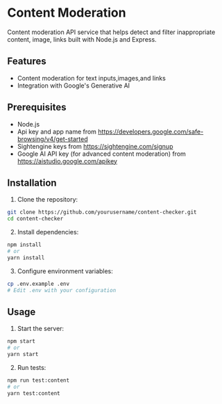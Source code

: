 # Content Moderation

Content moderation API service that helps detect and filter inappropriate content, image, links built with Node.js and Express.

## Features

- Content moderation for text inputs,images,and links
- Integration with Google's Generative AI

## Prerequisites

- Node.js 
- Api key and app name from https://developers.google.com/safe-browsing/v4/get-started
- Sightengine keys from https://sightengine.com/signup
- Google AI API key (for advanced content moderation) from https://aistudio.google.com/apikey


## Installation

1. Clone the repository:

```bash
git clone https://github.com/yourusername/content-checker.git
cd content-checker
```

2. Install dependencies:

```bash
npm install
# or
yarn install
```

3. Configure environment variables:

```bash
cp .env.example .env
# Edit .env with your configuration
```

## Usage

1. Start the server:

```bash
npm start
# or
yarn start
```

2. Run tests:

```bash
npm run test:content
# or
yarn test:content
```
